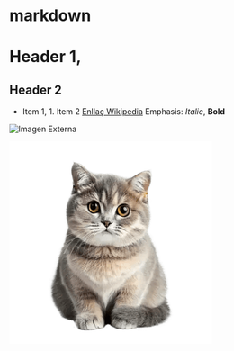 # markdown
# Header 1, 
## Header 2
* Item 1, 1. Item 2
[Enllaç Wikipedia](https://es.wikipedia.org/wiki/Wikipedia:Portada) 
Emphasis: *Italic*, **Bold**

![Imagen Externa](https://iescelia.org/web/wp-content/uploads/2012/05/iescelia_1950.jpg)

![Gato](cat.png)

